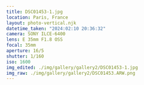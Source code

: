 ```yaml
---
title: DSC01453-1.jpg
location: Paris, France
layout: photo-vertical.njk
datetime_taken: "2024:02:10 20:36:32"
camera: SONY ILCE-6400
lens: E 35mm F1.8 OSS
focal: 35mm
aperture: 16/5
shutter: 1/160
iso: 1600
img_edited: ./img/gallery/gallery2/DSC01453-1.jpg
img_raw: ./img/gallery/gallery2/DSC01453.ARW.png
---
```

